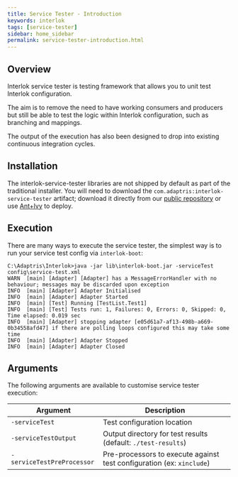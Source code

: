 ```yaml
---
title: Service Tester - Introduction
keywords: interlok
tags: [service-tester]
sidebar: home_sidebar
permalink: service-tester-introduction.html
---
```

## Overview ##

Interlok service tester is testing framework that allows you to unit test Interlok configuration.

The aim is to remove the need to have working consumers and producers but still be able to test the logic within Interlok configuration, such as branching and mappings.

The output of the execution has also been designed to drop into existing continuous integration cycles.

## Installation ##

The interlok-service-tester libraries are not shipped by default as part of the traditional installer.  You will need to download the `com.adaptris:interlok-service-tester` artifact; download it directly from our [public repository][] or use [Ant+Ivy](advanced-ant-ivy-deploy.html) to deploy.

## Execution ##

There are many ways to execute the service tester, the simplest way is to run your service test config via `interlok-boot`:

```
C:\Adaptris\Interlok>java -jar lib\interlok-boot.jar -serviceTest config\service-test.xml
WARN  [main] [Adapter] [Adapter] has a MessageErrorHandler with no behaviour; messages may be discarded upon exception
INFO  [main] [Adapter] Adapter Initialised
INFO  [main] [Adapter] Adapter Started
INFO  [main] [Test] Running [TestList.Test1]
INFO  [main] [Test] Tests run: 1, Failures: 0, Errors: 0, Skipped: 0, Time elapsed: 0.019 sec
INFO  [main] [Adapter] stopping adapter [e05d61a7-af13-498b-a669-0b34558afd47] if there are polling loops configured this may take some time
INFO  [main] [Adapter] Adapter Stopped
INFO  [main] [Adapter] Adapter Closed
```

## Arguments ##

The following arguments are available to customise service tester execution:

| Argument                   | Description                                                           |
|----------------------------|-----------------------------------------------------------------------|
| `-serviceTest`             | Test configuration location                                           |
| `-serviceTestOutput`       | Output directory for test results (default: `./test-results`)         |
| `-serviceTestPreProcessor` | Pre-processors to execute against test configuration (ex: `xinclude`) |

[public repository]: https://development.adaptris.net/nexus/service/local/artifact/maven/redirect?r=releases&g=com.adaptris&a=interlok-service-tester&v=LATEST